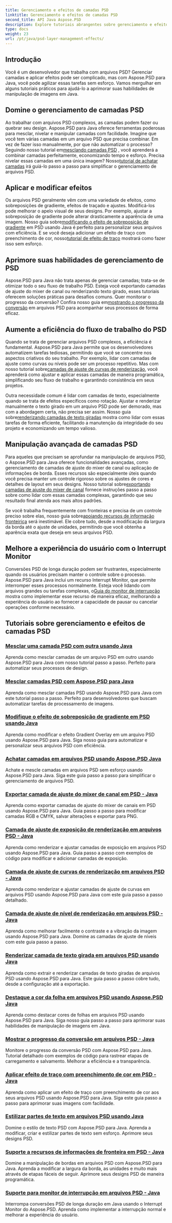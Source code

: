 ```yaml
---
title: Gerenciamento e efeitos de camadas PSD
linktitle: Gerenciamento e efeitos de camadas PSD
second_title: API Java Aspose.PSD
description: Explore tutoriais abrangentes sobre gerenciamento e efeitos de camadas PSD com Aspose.PSD para Java. Aprenda a mesclar, nivelar e personalizar camadas PSD sem esforço.
type: docs
weight: 23
url: /pt/java/psd-layer-management-effects/
---
```

## Introdução

Você é um desenvolvedor que trabalha com arquivos PSD? Gerenciar camadas e aplicar efeitos pode ser complicado, mas com Aspose.PSD para Java, você pode agilizar essas tarefas sem esforço. Vamos mergulhar em alguns tutoriais práticos para ajudá-lo a aprimorar suas habilidades de manipulação de imagens em Java.

## Domine o gerenciamento de camadas PSD

 Ao trabalhar com arquivos PSD complexos, as camadas podem fazer ou quebrar seu design. Aspose.PSD para Java oferece ferramentas poderosas para mesclar, nivelar e manipular camadas com facilidade. Imagine que você tem várias camadas em um arquivo PSD que precisa combinar. Em vez de fazer isso manualmente, por que não automatizar o processo? Seguindo nosso tutorial em[mesclando camadas PSD](./merge-psd-layers/) , você aprenderá a combinar camadas perfeitamente, economizando tempo e esforço. Precisa nivelar essas camadas em uma única imagem? Nosso[tutorial de achatar camadas](./flatten-layers-psd-files/) irá guiá-lo passo a passo para simplificar o gerenciamento de arquivos PSD.

## Aplicar e modificar efeitos

Os arquivos PSD geralmente vêm com uma variedade de efeitos, como sobreposições de gradiente, efeitos de traçado e ajustes. Modificá-los pode melhorar o apelo visual de seus designs. Por exemplo, ajustar a sobreposição de gradiente pode alterar drasticamente a aparência de uma imagem. Nosso guia sobre[modificando o efeito de sobreposição de gradiente](./modify-gradient-overlay-effect-psd/) em PSD usando Java é perfeito para personalizar seus arquivos com eficiência. E se você deseja adicionar um efeito de traço com preenchimento de cor, nosso[tutorial de efeito de traço](./apply-stroke-effect-color-fill-psd/) mostrará como fazer isso sem esforço.

## Aprimore suas habilidades de gerenciamento de PSD

 Aspose.PSD para Java não trata apenas de gerenciar camadas; trata-se de otimizar todo o seu fluxo de trabalho PSD. Esteja você exportando camadas de ajuste do mixer de canal ou renderizando texto girado, esses tutoriais oferecem soluções práticas para desafios comuns. Quer monitorar o progresso da conversão? Confira nosso guia em[mostrando o progresso da conversão](./show-conversion-progress-psd-files/) em arquivos PSD para acompanhar seus processos de forma eficaz.

## Aumente a eficiência do fluxo de trabalho do PSD

 Quando se trata de gerenciar arquivos PSD complexos, a eficiência é fundamental. Aspose.PSD para Java permite que os desenvolvedores automatizem tarefas tediosas, permitindo que você se concentre nos aspectos criativos do seu trabalho. Por exemplo, lidar com camadas de ajuste como curvas ou níveis pode ser um processo repetitivo. Mas com nosso tutorial sobre[camadas de ajuste de curvas de renderização](./render-curves-adjustment-layer-psd/), você aprenderá como ajustar e aplicar essas camadas de maneira programática, simplificando seu fluxo de trabalho e garantindo consistência em seus projetos.

 Outra necessidade comum é lidar com camadas de texto, especialmente quando se trata de efeitos específicos como rotação. Ajustar e renderizar manualmente o texto girado em um arquivo PSD pode ser demorado, mas com a abordagem certa, não precisa ser assim. Nosso guia sobre[renderizando camadas de texto giradas](./render-rotated-text-layer-psd/) mostra como lidar com essas tarefas de forma eficiente, facilitando a manutenção da integridade do seu projeto e economizando um tempo valioso.

## Manipulação avançada de camadas PSD

 Para aqueles que precisam se aprofundar na manipulação de arquivos PSD, o Aspose.PSD para Java oferece funcionalidades avançadas, como gerenciamento de camadas de ajuste do mixer de canal ou aplicação de informações de borda. Esses recursos são especialmente úteis quando você precisa manter um controle rigoroso sobre os ajustes de cores e detalhes de layout em seus designs. Nosso tutorial sobre[exportando camadas de ajuste do mixer de canal](./export-channel-mixer-adjustment-layer-psd/) fornece instruções passo a passo sobre como lidar com essas camadas complexas, garantindo que seu resultado final atenda aos mais altos padrões.

 Se você trabalha frequentemente com fronteiras e precisa de um controle preciso sobre elas, nosso guia sobre[apoiando recursos de informação fronteiriça](./support-border-information-resource-psd/) será inestimável. Ele cobre tudo, desde a modificação da largura da borda até o ajuste de unidades, permitindo que você obtenha a aparência exata que deseja em seus arquivos PSD.

## Melhore a experiência do usuário com o Interrupt Monitor

Conversões PSD de longa duração podem ser frustrantes, especialmente quando os usuários precisam manter o controle sobre o processo. Aspose.PSD para Java inclui um recurso Interrupt Monitor, que permite interromper esses processos normalmente. Esteja você lidando com arquivos grandes ou tarefas complexas, o[Guia do monitor de interrupção](./support-interrupt-monitor-psd-files/) mostra como implementar esse recurso de maneira eficaz, melhorando a experiência do usuário ao fornecer a capacidade de pausar ou cancelar operações conforme necessário.

## Tutoriais sobre gerenciamento e efeitos de camadas PSD
### [Mesclar uma camada PSD com outra usando Java](./merge-one-psd-layer-to-another/)
Aprenda como mesclar camadas de um arquivo PSD em outro usando Aspose.PSD para Java com nosso tutorial passo a passo. Perfeito para automatizar seus processos de design.
### [Mesclar camadas PSD com Aspose.PSD para Java](./merge-psd-layers/)
Aprenda como mesclar camadas PSD usando Aspose.PSD para Java com este tutorial passo a passo. Perfeito para desenvolvedores que buscam automatizar tarefas de processamento de imagens.
### [Modifique o efeito de sobreposição de gradiente em PSD usando Java](./modify-gradient-overlay-effect-psd/)
Aprenda como modificar o efeito Gradient Overlay em um arquivo PSD usando Aspose.PSD para Java. Siga nosso guia para automatizar e personalizar seus arquivos PSD com eficiência.
### [Achatar camadas em arquivos PSD usando Aspose.PSD Java](./flatten-layers-psd-files/)
Achate e mescle camadas em arquivos PSD sem esforço usando Aspose.PSD para Java. Siga este guia passo a passo para simplificar o gerenciamento de arquivos PSD.
### [Exportar camada de ajuste do mixer de canal em PSD - Java](./export-channel-mixer-adjustment-layer-psd/)
Aprenda como exportar camadas de ajuste do mixer de canais em PSD usando Aspose.PSD para Java. Guia passo a passo para modificar camadas RGB e CMYK, salvar alterações e exportar para PNG.
### [Camada de ajuste de exposição de renderização em arquivos PSD - Java](./render-exposure-adjustment-layer-psd/)
Aprenda como renderizar e ajustar camadas de exposição em arquivos PSD usando Aspose.PSD para Java. Guia passo a passo com exemplos de código para modificar e adicionar camadas de exposição.
### [Camada de ajuste de curvas de renderização em arquivos PSD - Java](./render-curves-adjustment-layer-psd/)
Aprenda como renderizar e ajustar camadas de ajuste de curvas em arquivos PSD usando Aspose.PSD para Java com este guia passo a passo detalhado.
### [Camada de ajuste de nível de renderização em arquivos PSD - Java](./render-level-adjustment-layer-psd/)
Aprenda como melhorar facilmente o contraste e a vibração da imagem usando Aspose.PSD para Java. Domine as camadas de ajuste de níveis com este guia passo a passo.
### [Renderizar camada de texto girada em arquivos PSD usando Java](./render-rotated-text-layer-psd/)
Aprenda como extrair e renderizar camadas de texto giradas de arquivos PSD usando Aspose.PSD para Java. Este guia passo a passo cobre tudo, desde a configuração até a exportação.
### [Destaque a cor da folha em arquivos PSD usando Aspose.PSD Java](./highlight-sheet-color-psd-files/)
Aprenda como destacar cores de folhas em arquivos PSD usando Aspose.PSD para Java. Siga nosso guia passo a passo para aprimorar suas habilidades de manipulação de imagens em Java.
### [Mostrar o progresso da conversão em arquivos PSD - Java](./show-conversion-progress-psd-files/)
Monitore o progresso da conversão PSD com Aspose.PSD para Java. Tutorial detalhado com exemplos de código para rastrear etapas de carregamento e salvamento. Melhorar a eficiência e a transparência.
### [Aplicar efeito de traço com preenchimento de cor em PSD - Java](./apply-stroke-effect-color-fill-psd/)
Aprenda como aplicar um efeito de traço com preenchimento de cor aos seus arquivos PSD usando Aspose.PSD para Java. Siga este guia passo a passo para aprimorar suas imagens com facilidade.
### [Estilizar partes de texto em arquivos PSD usando Java](./style-text-portions-psd-files/)
Domine o estilo de texto PSD com Aspose.PSD para Java. Aprenda a modificar, criar e estilizar partes de texto sem esforço. Aprimore seus designs PSD.
### [Suporte a recursos de informações de fronteira em PSD - Java](./support-border-information-resource-psd/)
Domine a manipulação de bordas em arquivos PSD com Aspose.PSD para Java. Aprenda a modificar a largura da borda, as unidades e muito mais através de etapas fáceis de seguir. Aprimore seus designs PSD de maneira programática.
### [Suporte para monitor de interrupção em arquivos PSD - Java](./support-interrupt-monitor-psd-files/)
Interrompa conversões PSD de longa duração em Java usando o Interrupt Monitor do Aspose.PSD. Aprenda como implementar a interrupção normal e melhorar a experiência do usuário.